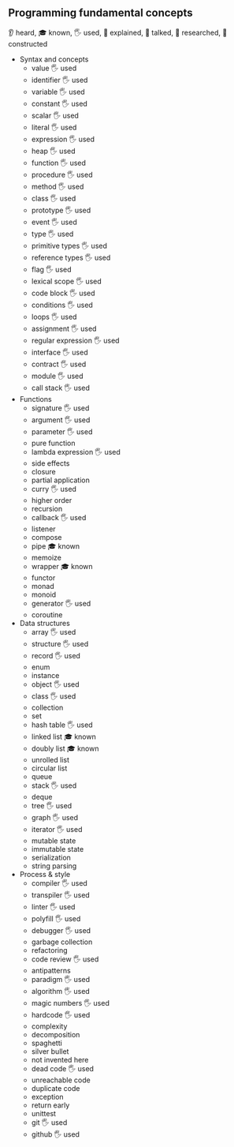 ## Programming fundamental concepts
 👂 heard, 🎓 known, 🖐️ used, 🙋 explained, 📢 talked, 🔬 researched, 🚀 constructed
- Syntax and concepts
  - value 🖐️ used
  - identifier 🖐️ used
  - variable 🖐️ used
  - constant 🖐️ used
  - scalar 🖐️ used
  - literal 🖐️ used
  - expression 🖐️ used
  - heap 🖐️ used
  - function 🖐️ used
  - procedure 🖐️ used
  - method 🖐️ used
  - class 🖐️ used
  - prototype 🖐️ used
  - event 🖐️ used
  - type 🖐️ used
  - primitive types 🖐️ used
  - reference types 🖐️ used
  - flag 🖐️ used
  - lexical scope 🖐️ used
  - code block 🖐️ used
  - conditions 🖐️ used
  - loops 🖐️ used
  - assignment 🖐️ used
  - regular expression 🖐️ used
  - interface 🖐️ used
  - contract 🖐️ used
  - module 🖐️ used
  - call stack 🖐️ used
- Functions
  - signature  🖐️ used
  - argument 🖐️ used
  - parameter 🖐️ used
  - pure function
  - lambda expression 🖐️ used
  - side effects
  - closure
  - partial application
  - curry 🖐️ used
  - higher order
  - recursion
  - callback 🖐️ used
  - listener
  - compose
  - pipe 🎓 known
  - memoize
  - wrapper 🎓 known
  - functor
  - monad
  - monoid
  - generator 🖐️ used
  - coroutine
- Data structures
  - array 🖐️ used
  - structure 🖐️ used
  - record 🖐️ used
  - enum
  - instance
  - object 🖐️ used
  - class 🖐️ used
  - collection
  - set
  - hash table 🖐️ used
  - linked list 🎓 known
  - doubly list 🎓 known
  - unrolled list
  - circular list
  - queue
  - stack 🖐️ used
  - deque
  - tree 🖐️ used
  - graph 🖐️ used
  - iterator 🖐️ used
  - mutable state
  - immutable state
  - serialization
  - string parsing
- Process & style
  - compiler 🖐️ used
  - transpiler 🖐️ used
  - linter 🖐️ used
  - polyfill 🖐️ used
  - debugger 🖐️ used
  - garbage collection
  - refactoring
  - code review 🖐️ used
  - antipatterns
  - paradigm 🖐️ used
  - algorithm 🖐️ used
  - magic numbers 🖐️ used
  - hardcode 🖐️ used
  - complexity
  - decomposition
  - spaghetti
  - silver bullet
  - not invented here
  - dead code 🖐️ used
  - unreachable code
  - duplicate code
  - exception
  - return early
  - unittest
  - git 🖐️ used
  - github 🖐️ used
